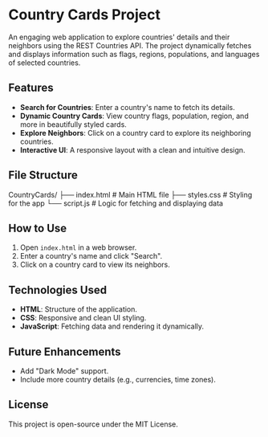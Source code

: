 # Country Cards Project

An engaging web application to explore countries' details and their neighbors using the REST Countries API. The project dynamically fetches and displays information such as flags, regions, populations, and languages of selected countries.

## Features
- **Search for Countries**: Enter a country's name to fetch its details.
- **Dynamic Country Cards**: View country flags, population, region, and more in beautifully styled cards.
- **Explore Neighbors**: Click on a country card to explore its neighboring countries.
- **Interactive UI**: A responsive layout with a clean and intuitive design.

## File Structure
CountryCards/ 
├── index.html   # Main HTML file 
├── styles.css   # Styling for the app 
└── script.js    # Logic for fetching and displaying data

## How to Use
1. Open `index.html` in a web browser.
2. Enter a country's name and click "Search".
3. Click on a country card to view its neighbors.

## Technologies Used
- **HTML**: Structure of the application.
- **CSS**: Responsive and clean UI styling.
- **JavaScript**: Fetching data and rendering it dynamically.

## Future Enhancements
- Add "Dark Mode" support.
- Include more country details (e.g., currencies, time zones).

## License
This project is open-source under the MIT License.

